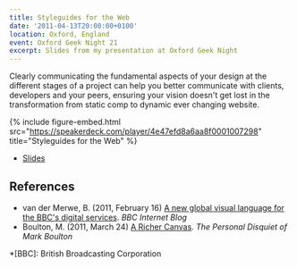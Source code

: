 ```yaml
---
title: Styleguides for the Web
date: '2011-04-13T20:00:00+0100'
location: Oxford, England
event: Oxford Geek Night 21
excerpt: Slides from my presentation at Oxford Geek Night
---
```

Clearly communicating the fundamental aspects of your design at the different stages of a project can help you better communicate with clients, developers and your peers, ensuring your vision doesn't get lost in the transformation from static comp to dynamic ever changing website.

{% include figure-embed.html
  src="https://speakerdeck.com/player/4e47efd8a6aa8f0001007298"
  title="Styleguides for the Web"
%}

  * [Slides](http://speakerdeck.com/paulrobertlloyd/styleguides-for-the-web-2011)

## References

  * van der Merwe, B. (2011, February 16) [A new global visual language for the BBC's digital services](http://www.bbc.co.uk/blogs/bbcinternet/2010/02/a_new_global_visual_language_f.html). <cite>BBC Internet Blog</cite>
  * Boulton, M. (2011, March 24) [A Richer Canvas](http://www.markboulton.co.uk/journal/a-richer-canvas). <cite>The Personal Disquiet of Mark Boulton</cite>

*[BBC]: British Broadcasting Corporation
